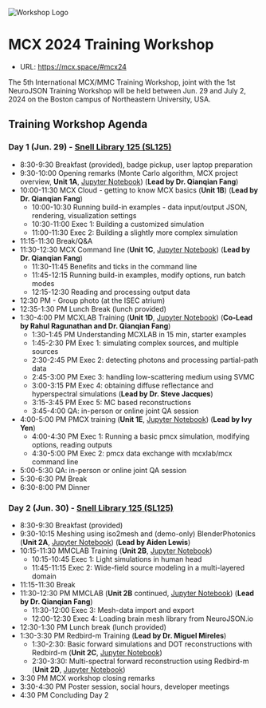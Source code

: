 ![Workshop Logo](https://mcx.space/wiki/upload/mcx24_logo.png)

# MCX 2024 Training Workshop

- URL: https://mcx.space/#mcx24

The 5th International MCX/MMC Training Workshop, joint with the 1st NeuroJSON Training Workshop
will be held between Jun. 29 and July 2, 2024 on the Boston campus of Northeastern University,
USA.

## Training Workshop Agenda
### Day 1 (Jun. 29) - [Snell Library 125 (SL125)](https://www.google.com/maps/place/Snell+Library/@42.3383134,-71.0883827,18z/data=!4m6!3m5!1s0x89e37a1999cf5ce1:0x46e17e056ed496c3!8m2!3d42.338587!4d-71.0881225!16s%2Fg%2F11h0gv2c4?entry=ttu)
- 8:30-9:30 Breakfast (provided), badge pickup, user laptop preparation
- 9:30-10:00 Opening remarks (Monte Carlo algorithm, MCX project overview, **Unit 1A**, [Jupyter Notebook](Training/MCX2024_1A_jupyter_notebook_basics.ipynb))  (**Lead by Dr. Qianqian Fang**)
- 10:00-11:30 MCX Cloud - getting to know MCX basics (**Unit 1B**) (**Lead by Dr. Qianqian Fang**)
  - 10:00-10:30 Running build-in examples - data input/output JSON, rendering, visualization settings
  - 10:30-11:00 Exec 1: Building a customized simulation
  - 11:00-11:30 Exec 2: Building a slightly more complex simulation
- 11:15-11:30 Break/Q&A
- 11:30-12:30 MCX Command line (**Unit 1C**, [Jupyter Notebook](Training/MCX2024_1C_mcx_command_line.ipynb)) (**Lead by Dr. Qianqian Fang**)
  - 11:30-11:45 Benefits and ticks in the command line
  - 11:45-12:15 Running build-in examples, modify options, run batch modes
  - 12:15-12:30 Reading and processing output data
- 12:30 PM - Group photo (at the ISEC atrium)
- 12:35-1:30 PM Lunch Break (lunch provided)
- 1:30-4:00 PM MCXLAB Training (**Unit 1D**, [Jupyter Notebook](Training/MCX2024_1D_mcxlab_training.ipynb)) (**Co-Lead by Rahul Ragunathan and Dr. Qianqian Fang**)
  - 1:30-1:45 PM Understanding MCXLAB in 15 min, starter examples
  - 1:45-2:30 PM Exec 1: simulating complex sources, and multiple sources
  - 2:30-2:45 PM Exec 2: detecting photons and processing partial-path data
  - 2:45-3:00 PM Exec 3: handling low-scattering medium using SVMC
  - 3:00-3:15 PM Exec 4: obtaining diffuse reflectance and hyperspectral simulations (**Lead by Dr. Steve Jacques**)
  - 3:15-3:45 PM Exec 5: MC based reconstructions
  - 3:45-4:00 QA: in-person or online joint QA session
- 4:00-5:00 PM PMCX training (**Unit 1E**, [Jupyter Notebook](Training/MCX2024_1E_pmcx_training.ipynb)) (**Lead by Ivy Yen**)
  - 4:00-4:30 PM Exec 1: Running a basic pmcx simulation, modifying options, reading outputs
  - 4:30-5:00 PM Exec 2: pmcx data exchange with mcxlab/mcx command line
- 5:00-5:30 QA: in-person or online joint QA session
- 5:30-6:30 PM Break
- 6:30-8:00 PM Dinner

### Day 2 (Jun. 30) - [Snell Library 125 (SL125)](https://www.google.com/maps/place/Snell+Library/@42.3383134,-71.0883827,18z/data=!4m6!3m5!1s0x89e37a1999cf5ce1:0x46e17e056ed496c3!8m2!3d42.338587!4d-71.0881225!16s%2Fg%2F11h0gv2c4?entry=ttu)
- 8:30-9:30 Breakfast (provided)
- 9:30-10:15 Meshing using iso2mesh and (demo-only) BlenderPhotonics (**Unit 2A**, [Jupyter Notebook](Training/MCX2024_2A_iso2mesh_training.ipynb)) (**Lead by Aiden Lewis**)
- 10:15-11:30 MMCLAB Training (**Unit 2B**, [Jupyter Notebook](Training/MCX2024_2B_mmc_training.ipynb))
  - 10:15-10:45 Exec 1: Light simulations in human head
  - 11:45-11:15 Exec 2: Wide-field source modeling in a multi-layered domain
- 11:15-11:30 Break
- 11:30-12:30 PM MMCLAB (**Unit 2B** continued, [Jupyter Notebook](Training/MCX2024_2B_mmc_training.ipynb)) (**Lead by Dr. Qianqian Fang**)
  - 11:30-12:00 Exec 3: Mesh-data import and export
  - 12:00-12:30 Exec 4: Loading brain mesh library from NeuroJSON.io
- 12:30-1:30 PM Lunch break (lunch provided)
- 1:30-3:30 PM Redbird-m Training (**Lead by Dr. Miguel Mireles**)
  - 1:30-2:30: Basic forward simulations and DOT reconstructions with Redbird-m (**Unit 2C**, [Jupyter Notebook](Training/MCX2024_2C_redbird_training.ipynb))
  - 2:30-3:30: Multi-spectral forward reconstruction using Redbird-m (**Unit 2D**, [Jupyter Notebook](Training/MCX2024_2D_multi-spectral_redbird.ipynb))
- 3:30 PM MCX workshop closing remarks
- 3:30-4:30 PM Poster session, social hours, developer meetings
- 4:30 PM Concluding Day 2
